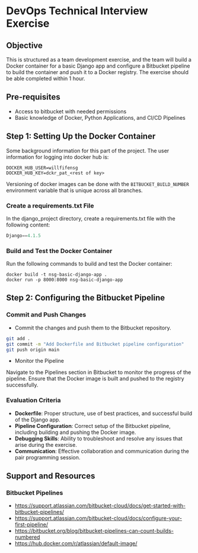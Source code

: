 # DevOps Technical Interview Exercise

## Objective

This is structured as a team development exercise, and the team  will build a
Docker container for a basic Django app and configure a Bitbucket pipeline to
build the container and push it to a Docker registry. The exercise should be
able completed within 1 hour.

## Pre-requisites

- Access to bitbucket with needed permissions
- Basic knowledge of Docker, Python Applications, and CI/CD Pipelines

## Step 1: Setting Up the Docker Container

Some background information for this part of the project.  The user information
for logging into docker hub is:

```shell
DOCKER_HUB_USER=willfifensg
DOCKER_HUB_KEY=dckr_pat_<rest of key>
```

Versioning of docker images can be done with the `BITBUCKET_BUILD_NUMBER`
environment variable that is unique across all branches.

### Create a requirements.txt File

In the django_project directory, create a requirements.txt file with the following content:

```python
Django==4.1.5
```

### Build and Test the Docker Container

Run the following commands to build and test the Docker container:

```shell
docker build -t nsg-basic-django-app .
docker run -p 8000:8000 nsg-basic-django-app
```

## Step 2: Configuring the Bitbucket Pipeline

### Commit and Push Changes

- Commit the changes and push them to the Bitbucket repository.

```bash
git add .
git commit -m "Add Dockerfile and Bitbucket pipeline configuration"
git push origin main
```

- Monitor the Pipeline

Navigate to the Pipelines section in Bitbucket to monitor the progress of the
pipeline. Ensure that the Docker image is built and pushed to the registry
successfully.

### Evaluation Criteria

- **Dockerfile**: Proper structure, use of best practices, and successful build of the Django app.
- **Pipeline Configuration**: Correct setup of the Bitbucket pipeline, including building and pushing the Docker image.
- **Debugging Skills**: Ability to troubleshoot and resolve any issues that arise during the exercise.
- **Communication**: Effective collaboration and communication during the pair programming session.

## Support and Resources

### Bitbucket Pipelines

- https://support.atlassian.com/bitbucket-cloud/docs/get-started-with-bitbucket-pipelines/
- https://support.atlassian.com/bitbucket-cloud/docs/configure-your-first-pipeline/
- https://bitbucket.org/blog/bitbucket-pipelines-can-count-builds-numbered
- https://hub.docker.com/r/atlassian/default-image/
